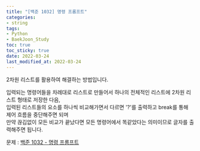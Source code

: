 ```yaml
---
title: "[백준 1032] 명령 프롬프트"
categories: 
- string
tags:
- Python
- BaekJoon_Study
toc: true
toc_sticky: true
date: 2022-03-24
last_modified_at: 2022-03-24
---
```


2차원 리스트를 활용하여 해결하는 방법입니다.

입력되는 명령어들을 차례대로 리스트로 만들어서 하나의 전체적인 리스트에 2차원 리스트 형태로 저장한 다음,  
입력된 리스트들의 요소를 하나씩 비교해가면서 다르면 '?'를 출력하고 break를 통해 제어 흐름을 중단해주면 되며  
만약 끊김없이 모든 비교가 끝났다면 모든 명령어에서 똑같았다는 의미이므로 글자를 출력해주면 됩니다.

문제 : [백준 1032 - 명령 프롬프트](https://www.acmicpc.net/problem/1032)

<script src="https://gist.github.com/Ryumaker/d533446bccf77d99aa87443ec1f9fcf4.js"></script>



